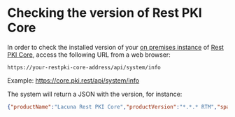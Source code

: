 ﻿# Checking the version of Rest PKI Core

In order to check the installed version of your [on premises instance](index.md) of [Rest PKI Core](../index.md),
access the following URL from a web browser:

```
https://your-restpki-core-address/api/system/info
```

Example: https://core.pki.rest/api/system/info

The system will return a JSON with the version, for instance:

```json
{"productName":"Lacuna Rest PKI Core","productVersion":"*.*.* RTM","spaVersion":"*.*.*","timestamp":"..."}
```

